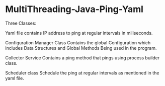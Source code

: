 # MultiThreading-Java-Ping-Yaml
Three Classes:

Yaml file contains IP address to ping at regular intervals in miliseconds.

Configuration Manager Class Contains the global Configuration which includes Data Structures and Global Methods Being used in the program.

Collector Service Contains a ping method that pings using process builder class.

Scheduler class Schedule the ping at regular intervals as mentioned in the yaml file.

